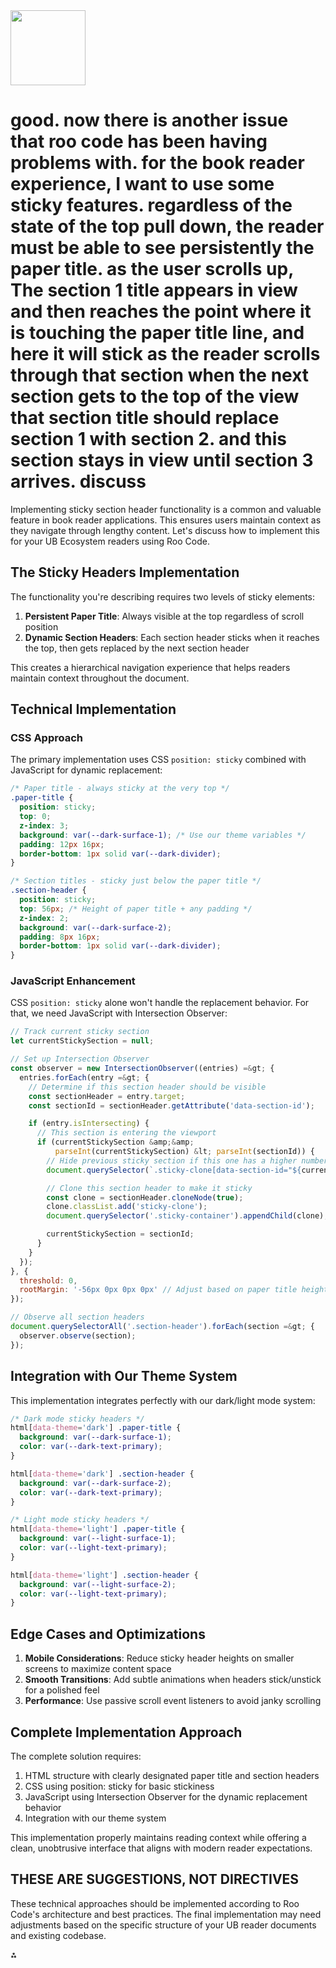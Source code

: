<img src="https://r2cdn.perplexity.ai/pplx-full-logo-primary-dark%402x.png" class="logo" width="120"/>

# good. now there is another issue that roo code has been having problems with. for the book reader experience, I want to use some sticky features. regardless of the state of the top pull down, the reader must be able to see persistently the paper title. as the user scrolls up, The section 1 title appears in view and then reaches the point where it is touching the paper title line, and here it will stick as the reader scrolls through that section when the next section gets to the top of the view that section title should replace section 1 with section 2. and this section stays in view until section 3 arrives. discuss

Implementing sticky section header functionality is a common and valuable feature in book reader applications. This ensures users maintain context as they navigate through lengthy content. Let's discuss how to implement this for your UB Ecosystem readers using Roo Code.

## The Sticky Headers Implementation

The functionality you're describing requires two levels of sticky elements:

1. **Persistent Paper Title**: Always visible at the top regardless of scroll position
2. **Dynamic Section Headers**: Each section header sticks when it reaches the top, then gets replaced by the next section header

This creates a hierarchical navigation experience that helps readers maintain context throughout the document.

## Technical Implementation

### CSS Approach

The primary implementation uses CSS `position: sticky` combined with JavaScript for dynamic replacement:

```css
/* Paper title - always sticky at the very top */
.paper-title {
  position: sticky;
  top: 0;
  z-index: 3;
  background: var(--dark-surface-1); /* Use our theme variables */
  padding: 12px 16px;
  border-bottom: 1px solid var(--dark-divider);
}

/* Section titles - sticky just below the paper title */
.section-header {
  position: sticky;
  top: 56px; /* Height of paper title + any padding */
  z-index: 2;
  background: var(--dark-surface-2);
  padding: 8px 16px;
  border-bottom: 1px solid var(--dark-divider);
}
```

### JavaScript Enhancement

CSS `position: sticky` alone won't handle the replacement behavior. For that, we need JavaScript with Intersection Observer:

```javascript
// Track current sticky section
let currentStickySection = null;

// Set up Intersection Observer
const observer = new IntersectionObserver((entries) =&gt; {
  entries.forEach(entry =&gt; {
    // Determine if this section header should be visible
    const sectionHeader = entry.target;
    const sectionId = sectionHeader.getAttribute('data-section-id');

    if (entry.isIntersecting) {
      // This section is entering the viewport
      if (currentStickySection &amp;&amp;
          parseInt(currentStickySection) &lt; parseInt(sectionId)) {
        // Hide previous sticky section if this one has a higher number
        document.querySelector(`.sticky-clone[data-section-id="${currentStickySection}"]`)?.remove();

        // Clone this section header to make it sticky
        const clone = sectionHeader.cloneNode(true);
        clone.classList.add('sticky-clone');
        document.querySelector('.sticky-container').appendChild(clone);

        currentStickySection = sectionId;
      }
    }
  });
}, {
  threshold: 0,
  rootMargin: '-56px 0px 0px 0px' // Adjust based on paper title height
});

// Observe all section headers
document.querySelectorAll('.section-header').forEach(section =&gt; {
  observer.observe(section);
});
```

## Integration with Our Theme System

This implementation integrates perfectly with our dark/light mode system:

```css
/* Dark mode sticky headers */
html[data-theme='dark'] .paper-title {
  background: var(--dark-surface-1);
  color: var(--dark-text-primary);
}

html[data-theme='dark'] .section-header {
  background: var(--dark-surface-2);
  color: var(--dark-text-primary);
}

/* Light mode sticky headers */
html[data-theme='light'] .paper-title {
  background: var(--light-surface-1);
  color: var(--light-text-primary);
}

html[data-theme='light'] .section-header {
  background: var(--light-surface-2);
  color: var(--light-text-primary);
}
```

## Edge Cases and Optimizations

1. **Mobile Considerations**: Reduce sticky header heights on smaller screens to maximize content space
2. **Smooth Transitions**: Add subtle animations when headers stick/unstick for a polished feel
3. **Performance**: Use passive scroll event listeners to avoid janky scrolling

## Complete Implementation Approach

The complete solution requires:

1. HTML structure with clearly designated paper title and section headers
2. CSS using position: sticky for basic stickiness
3. JavaScript using Intersection Observer for the dynamic replacement behavior
4. Integration with our theme system

This implementation properly maintains reading context while offering a clean, unobtrusive interface that aligns with modern reader expectations.

## THESE ARE SUGGESTIONS, NOT DIRECTIVES

These technical approaches should be implemented according to Roo Code's architecture and best practices. The final implementation may need adjustments based on the specific structure of your UB reader documents and existing codebase.

<div>⁂</div>

[^1]: https://ppl-ai-file-upload.s3.amazonaws.com/web/direct-files/6754629/2587b298-464c-4cec-afa3-68d4070076ea/REDIT-Cline-Recursive.md
